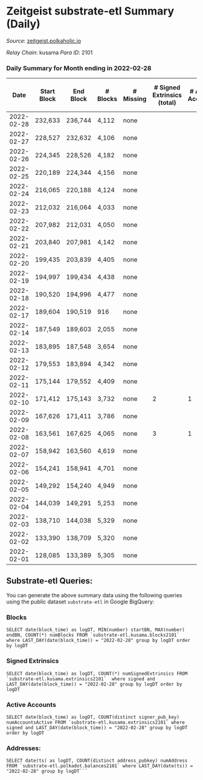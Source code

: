 # Zeitgeist substrate-etl Summary (Daily)

_Source_: [zeitgeist.polkaholic.io](https://zeitgeist.polkaholic.io)

*Relay Chain*: kusama
*Para ID*: 2101



### Daily Summary for Month ending in 2022-02-28


| Date | Start Block | End Block | # Blocks | # Missing | # Signed Extrinsics (total) | # Active Accounts | # Addresses with Balances | # Events | # Transfers | # XCM Transfers In | # XCM Transfers Out |
| ---- | ----------- | --------- | -------- | --------- | --------------------------- | ----------------- | ------------------------- | -------- | ----------- | ------------------ | ------------------- |
| 2022-02-28 | 232,633 | 236,744 | 4,112 | none  |  |  | 5 | 16,040 |   |   |   |
| 2022-02-27 | 228,527 | 232,632 | 4,106 | none  |  |  | 5 | 16,319 |   |   |   |
| 2022-02-26 | 224,345 | 228,526 | 4,182 | none  |  |  | 5 | 16,638 |   |   |   |
| 2022-02-25 | 220,189 | 224,344 | 4,156 | none  |  |  | 5 | 16,253 |   |   |   |
| 2022-02-24 | 216,065 | 220,188 | 4,124 | none  |  |  | 5 | 15,664 |   |   |   |
| 2022-02-23 | 212,032 | 216,064 | 4,033 | none  |  |  | 5 | 15,322 |   |   |   |
| 2022-02-22 | 207,982 | 212,031 | 4,050 | none  |  |  | 5 | 15,391 |   |   |   |
| 2022-02-21 | 203,840 | 207,981 | 4,142 | none  |  |  | 5 | 16,068 |   |   |   |
| 2022-02-20 | 199,435 | 203,839 | 4,405 | none  |  |  | 5 | 17,168 |   |   |   |
| 2022-02-19 | 194,997 | 199,434 | 4,438 | none  |  |  | 5 | 17,574 |   |   |   |
| 2022-02-18 | 190,520 | 194,996 | 4,477 | none  |  |  | 5 | 17,816 |   |   |   |
| 2022-02-17 | 189,604 | 190,519 | 916 | none  |  |  | 5 | 3,596 |   |   |   |
| 2022-02-14 | 187,549 | 189,603 | 2,055 | none  |  |  | 5 | 7,401 |   |   |   |
| 2022-02-13 | 183,895 | 187,548 | 3,654 | none  |  |  | 5 | 13,271 |   |   |   |
| 2022-02-12 | 179,553 | 183,894 | 4,342 | none  |  |  | 5 | 16,737 |   |   |   |
| 2022-02-11 | 175,144 | 179,552 | 4,409 | none  |  |  | 5 | 17,347 |   |   |   |
| 2022-02-10 | 171,412 | 175,143 | 3,732 | none  | 2 | 1 | 5 | 13,492 |   |   |   |
| 2022-02-09 | 167,626 | 171,411 | 3,786 | none  |  |  | 5 | 13,253 |   |   |   |
| 2022-02-08 | 163,561 | 167,625 | 4,065 | none  | 3 | 1 | 5 | 14,235 |   |   |   |
| 2022-02-07 | 158,942 | 163,560 | 4,619 | none  |  |  |  | 16,167 |   |   |   |
| 2022-02-06 | 154,241 | 158,941 | 4,701 | none  |  |  |  | 16,456 |   |   |   |
| 2022-02-05 | 149,292 | 154,240 | 4,949 | none  |  |  |  | 17,325 |   |   |   |
| 2022-02-04 | 144,039 | 149,291 | 5,253 | none  |  |  |  | 18,389 |   |   |   |
| 2022-02-03 | 138,710 | 144,038 | 5,329 | none  |  |  |  | 18,655 |   |   |   |
| 2022-02-02 | 133,390 | 138,709 | 5,320 | none  |  |  |  | 18,623 |   |   |   |
| 2022-02-01 | 128,085 | 133,389 | 5,305 | none  |  |  |  | 18,568 |   |   |   |

## Substrate-etl Queries:
You can generate the above summary data using the following queries using the public dataset `substrate-etl` in Google BigQuery:


### Blocks
```
SELECT date(block_time) as logDT, MIN(number) startBN, MAX(number) endBN, COUNT(*) numBlocks FROM `substrate-etl.kusama.blocks2101`  where LAST_DAY(date(block_time)) = "2022-02-28" group by logDT order by logDT
```


### Signed Extrinsics
```
SELECT date(block_time) as logDT, COUNT(*) numSignedExtrinsics FROM `substrate-etl.kusama.extrinsics2101`  where signed and LAST_DAY(date(block_time)) = "2022-02-28" group by logDT order by logDT
```


### Active Accounts
```
SELECT date(block_time) as logDT, COUNT(distinct signer_pub_key) numAccountsActive FROM `substrate-etl.kusama.extrinsics2101` where signed and LAST_DAY(date(block_time)) = "2022-02-28" group by logDT order by logDT
```


### Addresses:
```
SELECT date(ts) as logDT, COUNT(distinct address_pubkey) numAddress FROM `substrate-etl.polkadot.balances2101` where LAST_DAY(date(ts)) = "2022-02-28" group by logDT```

